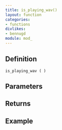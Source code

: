 ```yaml
---
title: is_playing_wav()
layout: function
categories:
- functions
divlikes:
- bennugd
module: mod_
---
```


## Definition

    is_playing_wav ( )

## Parameters

## Returns

## Example

